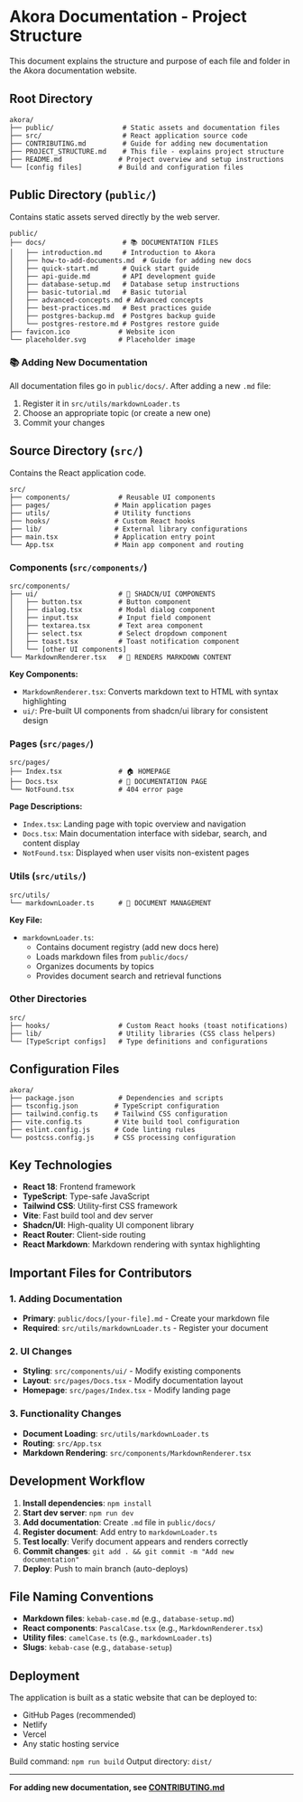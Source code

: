 
# Akora Documentation - Project Structure

This document explains the structure and purpose of each file and folder in the Akora documentation website.

## Root Directory

```
akora/
├── public/                 # Static assets and documentation files
├── src/                    # React application source code
├── CONTRIBUTING.md         # Guide for adding new documentation
├── PROJECT_STRUCTURE.md    # This file - explains project structure
├── README.md              # Project overview and setup instructions
└── [config files]         # Build and configuration files
```

## Public Directory (`public/`)

Contains static assets served directly by the web server.

```
public/
├── docs/                   # 📚 DOCUMENTATION FILES
│   ├── introduction.md     # Introduction to Akora
│   ├── how-to-add-documents.md  # Guide for adding new docs
│   ├── quick-start.md      # Quick start guide
│   ├── api-guide.md        # API development guide
│   ├── database-setup.md   # Database setup instructions
│   ├── basic-tutorial.md   # Basic tutorial
│   ├── advanced-concepts.md # Advanced concepts
│   ├── best-practices.md   # Best practices guide
│   ├── postgres-backup.md  # Postgres backup guide
│   └── postgres-restore.md # Postgres restore guide
├── favicon.ico            # Website icon
└── placeholder.svg        # Placeholder image
```

### 📚 Adding New Documentation

All documentation files go in `public/docs/`. After adding a new `.md` file:
1. Register it in `src/utils/markdownLoader.ts`
2. Choose an appropriate topic (or create a new one)
3. Commit your changes

## Source Directory (`src/`)

Contains the React application code.

```
src/
├── components/            # Reusable UI components
├── pages/                # Main application pages  
├── utils/                # Utility functions
├── hooks/                # Custom React hooks
├── lib/                  # External library configurations
├── main.tsx              # Application entry point
└── App.tsx               # Main app component and routing
```

### Components (`src/components/`)

```
src/components/
├── ui/                    # 🎨 SHADCN/UI COMPONENTS
│   ├── button.tsx         # Button component
│   ├── dialog.tsx         # Modal dialog component
│   ├── input.tsx          # Input field component
│   ├── textarea.tsx       # Text area component
│   ├── select.tsx         # Select dropdown component
│   ├── toast.tsx          # Toast notification component
│   └── [other UI components]
└── MarkdownRenderer.tsx   # 📝 RENDERS MARKDOWN CONTENT
```

**Key Components:**
- `MarkdownRenderer.tsx`: Converts markdown text to HTML with syntax highlighting
- `ui/`: Pre-built UI components from shadcn/ui library for consistent design

### Pages (`src/pages/`)

```
src/pages/
├── Index.tsx              # 🏠 HOMEPAGE
├── Docs.tsx               # 📖 DOCUMENTATION PAGE
└── NotFound.tsx           # 404 error page
```

**Page Descriptions:**
- `Index.tsx`: Landing page with topic overview and navigation
- `Docs.tsx`: Main documentation interface with sidebar, search, and content display  
- `NotFound.tsx`: Displayed when user visits non-existent pages

### Utils (`src/utils/`)

```
src/utils/
└── markdownLoader.ts      # 🔧 DOCUMENT MANAGEMENT
```

**Key File:**
- `markdownLoader.ts`: 
  - Contains document registry (add new docs here)
  - Loads markdown files from `public/docs/`
  - Organizes documents by topics
  - Provides document search and retrieval functions

### Other Directories

```
src/
├── hooks/                 # Custom React hooks (toast notifications)
├── lib/                   # Utility libraries (CSS class helpers)
└── [TypeScript configs]   # Type definitions and configurations
```

## Configuration Files

```
akora/
├── package.json           # Dependencies and scripts
├── tsconfig.json         # TypeScript configuration
├── tailwind.config.ts    # Tailwind CSS configuration
├── vite.config.ts        # Vite build tool configuration
├── eslint.config.js      # Code linting rules
└── postcss.config.js     # CSS processing configuration
```

## Key Technologies

- **React 18**: Frontend framework
- **TypeScript**: Type-safe JavaScript
- **Tailwind CSS**: Utility-first CSS framework
- **Vite**: Fast build tool and dev server
- **Shadcn/UI**: High-quality UI component library
- **React Router**: Client-side routing
- **React Markdown**: Markdown rendering with syntax highlighting

## Important Files for Contributors

### 1. Adding Documentation
- **Primary**: `public/docs/[your-file].md` - Create your markdown file
- **Required**: `src/utils/markdownLoader.ts` - Register your document

### 2. UI Changes
- **Styling**: `src/components/ui/` - Modify existing components
- **Layout**: `src/pages/Docs.tsx` - Modify documentation layout
- **Homepage**: `src/pages/Index.tsx` - Modify landing page

### 3. Functionality Changes  
- **Document Loading**: `src/utils/markdownLoader.ts`
- **Routing**: `src/App.tsx`
- **Markdown Rendering**: `src/components/MarkdownRenderer.tsx`

## Development Workflow

1. **Install dependencies**: `npm install`
2. **Start dev server**: `npm run dev`
3. **Add documentation**: Create `.md` file in `public/docs/`
4. **Register document**: Add entry to `markdownLoader.ts`
5. **Test locally**: Verify document appears and renders correctly
6. **Commit changes**: `git add . && git commit -m "Add new documentation"`
7. **Deploy**: Push to main branch (auto-deploys)

## File Naming Conventions

- **Markdown files**: `kebab-case.md` (e.g., `database-setup.md`)
- **React components**: `PascalCase.tsx` (e.g., `MarkdownRenderer.tsx`)
- **Utility files**: `camelCase.ts` (e.g., `markdownLoader.ts`)
- **Slugs**: `kebab-case` (e.g., `database-setup`)

## Deployment

The application is built as a static website that can be deployed to:
- GitHub Pages (recommended)
- Netlify
- Vercel
- Any static hosting service

Build command: `npm run build`
Output directory: `dist/`

---

**For adding new documentation, see [CONTRIBUTING.md](CONTRIBUTING.md)**
